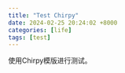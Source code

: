 ```yaml
---
title: "Test Chirpy"
date: 2024-02-25 20:24:02 +8000
categories: [life]
tags: [test]
---
```


使用Chirpy模版进行测试。
